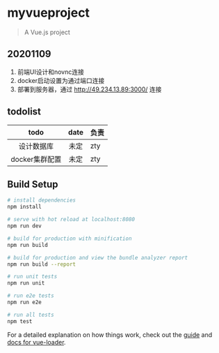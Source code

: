 # myvueproject

> A Vue.js project

## 20201109
1. 前端UI设计和novnc连接
2. docker启动设置为通过端口连接
2. 部署到服务器，通过 http://49.234.13.89:3000/ 连接

## todolist
|  todo   | date  |  负责  |
|  :----:  | :----:  |  ----  |
| 设计数据库  | 未定 |  zty   |
| docker集群配置  | 未定 | zty   |
## Build Setup

``` bash
# install dependencies
npm install

# serve with hot reload at localhost:8080
npm run dev

# build for production with minification
npm run build

# build for production and view the bundle analyzer report
npm run build --report

# run unit tests
npm run unit

# run e2e tests
npm run e2e

# run all tests
npm test
```

For a detailed explanation on how things work, check out the [guide](http://vuejs-templates.github.io/webpack/) and [docs for vue-loader](http://vuejs.github.io/vue-loader).
